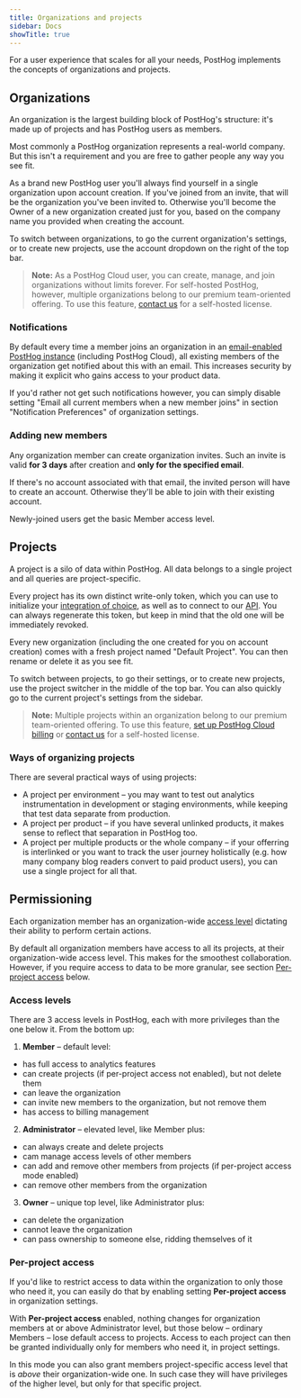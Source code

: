 ```yaml
---
title: Organizations and projects
sidebar: Docs
showTitle: true
---
```


For a user experience that scales for all your needs, PostHog implements the concepts of organizations and projects.

## Organizations

An organization is the largest building block of PostHog's structure: it's made up of projects and has PostHog users as members.

Most commonly a PostHog organization represents a real-world company. But this isn't a requirement and you are free to gather people any way you see fit.

As a brand new PostHog user you'll always find yourself in a single organization upon account creation.
If you've joined from an invite, that will be the organization you've been invited to.
Otherwise you'll become the Owner of a new organization created just for you, based on the company name you provided when creating the account.

To switch between organizations, to go the current organization's settings, or to create new projects, use the account dropdown on the right of the top bar.

> **Note:** As a PostHog Cloud user, you can create, manage, and join organizations without limits forever. For self-hosted PostHog, however, multiple organizations belong to our premium team-oriented offering. To use this feature, [contact us](https://share.hsforms.com/1-IVCY9gNRvaZBajMt_UPIg4559u) for a self-hosted license.

### Notifications

By default every time a member joins an organization in an [email-enabled PostHog instance](/docs/self-host/configure/email) (including PostHog Cloud), all existing members of the organization get notified about this with an email. This increases security by making it explicit who gains access to your product data.

If you'd rather not get such notifications however, you can simply disable setting "Email all current members when a new member joins" in section "Notification Preferences" of organization settings.

### Adding new members

Any organization member can create organization invites. Such an invite is valid **for 3 days** after creation and **only for the specified email**.

If there's no account associated with that email, the invited person will have to create an account. Otherwise they'll be able to join with their existing account.

Newly-joined users get the basic Member access level.

## Projects

A project is a silo of data within PostHog. All data belongs to a single project and all queries are project-specific.

Every project has its own distinct write-only token, which you can use to initialize your [integration of choice](/docs/integrate), as well as to connect to our [API](/docs/api). You can always regenerate this token, but keep in mind that the old one will be immediately revoked.

Every new organization (including the one created for you on account creation) comes with a fresh project named "Default Project". You can then rename or delete it as you see fit.

To switch between projects, to go their settings, or to create new projects, use the project switcher in the middle of the top bar. You can also quickly go to the current project's settings from the sidebar.

> **Note:** Multiple projects within an organization belong to our premium team-oriented offering. To use this feature, [set up PostHog Cloud billing](https://posthog.com/pricing) or [contact us](https://share.hsforms.com/1-IVCY9gNRvaZBajMt_UPIg4559u) for a self-hosted license.

### Ways of organizing projects

There are several practical ways of using projects:

- A project per environment – you may want to test out analytics instrumentation in development or staging environments, while keeping that test data separate from production.
- A project per product – if you have several unlinked products, it makes sense to reflect that separation in PostHog too.
- A project per multiple products or the whole company – if your offerring is interlinked or you want to track the user journey holistically (e.g. how many company blog readers convert to paid product users), you can use a single project for all that.

## Permissioning

Each organization member has an organization-wide [access level](#access-levels) dictating their ability to perform certain actions.

By default all organization members have access to all its projects, at their organization-wide access level.
This makes for the smoothest collaboration. However, if you require access to data to be more granular, see section [Per-project access](#per-project-access) below.

### Access levels

There are 3 access levels in PostHog, each with more privileges than the one below it. From the bottom up:

1. **Member** – default level:
  - has full access to analytics features
  - can create projects (if per-project access not enabled), but not delete them 
  - can leave the organization
  - can invite new members to the organization, but not remove them
  - has access to billing management

2. **Administrator** – elevated level, like Member plus:
  - can always create and delete projects
  - cam manage access levels of other members
  - can add and remove other members from projects (if per-project access mode enabled)
  - can remove other members from the organization

3. **Owner** – unique top level, like Administrator plus:
  - can delete the organization
  - cannot leave the organization
  - can pass ownership to someone else, ridding themselves of it

### Per-project access

If you'd like to restrict access to data within the organization to only those who need it, you can easily do that by enabling setting **Per-project access** in organization settings.

With **Per-project access** enabled, nothing changes for organization members at or above Administrator level, but those below – ordinary Members – lose default access to projects.
Access to each project can then be granted individually only for members who need it, in project settings.

In this mode you can also grant members project-specific access level that is _above_ their organization-wide one. In such case they will have privileges of the higher level, but only for that specific project.
